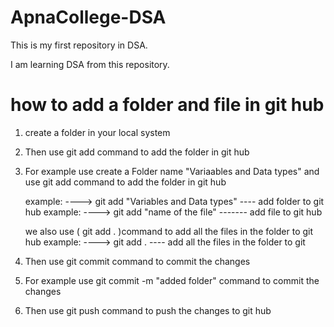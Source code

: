 # ApnaCollege-DSA

This is my first repository in DSA.

I am learning DSA from this repository.

 #  how to add a folder and file in git hub

1. create a folder in your local system

2. Then use git add command to add the folder in git hub

3. For example use create a Folder name "Variaables and Data types" and use git add command to add the folder in git hub

   example: ----> git add "Variables and Data types"   ---- add folder to git hub
   example: ----> git add "name of the file" ------- add file to git hub


   we also use ( git add . )command  to add all the files in the folder to git hub
   example: ----> git add .  ---- add all the files in the folder to git 
  

4. Then use git commit command to commit the changes

5. For example use git commit -m "added folder" command to commit the changes

6. Then use git push command to push the changes to git hub

